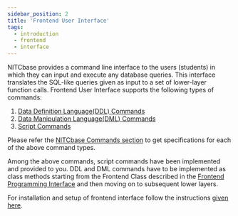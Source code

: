 ```yaml
---
sidebar_position: 2
title: 'Frontend User Interface'
tags:
  - introduction
  - frontend
  - interface
---
```

NITCbase provides a command line interface to the users (students) in which they can input and execute any database queries. This interface translates the SQL-like queries given as input to a set of lower-layer function calls. Frontend User Interface supports the following types of commands:
1. [Data Definition Language(DDL) Commands ](../../NITCbase_Commands#data-definition-language-commands)
2. [Data Manipulation Language(DML) Commands](../../NITCbase_Commands#data-manipulation-language-commands)
3. [Script Commands](../../NITCbase_Commands#script-commands)

Please refer the [NITCbase Commands section](../../NITCbase_Commands) to get specifications for each of the above command types.

Among the above commands, script commands have been implemented and provided to you. DDL and DML commands have to be implemented as class methods starting from the Frontend Class described in the [Frontend Programming Interface](../Frontend/Frontend%20Programming%20Interface.md) and then moving on to subsequent lower layers.

For installation and setup of frontend interface follow the instructions [given here](../../XFS%20Interface/Installation%20Guidelines#frontend-interface-setup).